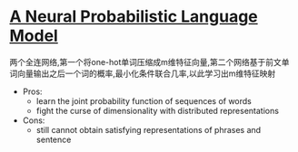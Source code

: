 # [A Neural Probabilistic Language Model](https://www.jmlr.org/papers/volume3/bengio03a/bengio03a.pdf)

两个全连网络,第一个将one-hot单词压缩成m维特征向量,第二个网络基于前文单词向量输出之后一个词的概率,最小化条件联合几率,以此学习出m维特征映射

- Pros:
  - learn the joint probability function of sequences of words
  - fight the curse of dimensionality with distributed representations
- Cons:
  - still cannot obtain satisfying representations of phrases and sentence